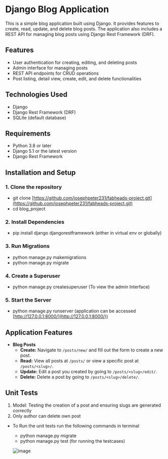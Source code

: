 # Django Blog Application

This is a simple blog application built using Django. It provides features to create, read, update, and delete blog posts. The application also includes a REST API for managing blog posts using Django Rest Framework (DRF).

## **Features**

- User authentication for creating, editing, and deleting posts
- Admin interface for managing posts
- REST API endpoints for CRUD operations
- Post listing, detail view, create, edit, and delete functionalities

## **Technologies Used**

- Django
- Django Rest Framework (DRF)
- SQLite (default database)

## **Requirements**

- Python 3.8 or later
- Django 5.1 or the latest version
- Django Rest Framework

## **Installation and Setup**

### 1. Clone the repository
- git clone [https://github.com/josephpeter231/fabheads-project.git](https://github.com/josephpeter231/fabheads-project.git)
- cd blog_project

### 2. Install Dependencies
- pip install django djangorestframework (either in virtual env or globally)

### 3. Run Migrations
- python manage.py makemigrations
- python manage.py migrate

### 4. Create a Superuser
- python manage.py createsuperuser (To view the admin Interface)

### 5. Start the Server
- python manage.py runserver 
  (application can be accessed [http://127.0.0.1:8000/](http://127.0.0.1:8000/))

## Application Features
- **Blog Posts**
  - **Create:** Navigate to `/posts/new/` and fill out the form to create a new post.
  - **Read:** View all posts at `/posts/` or view a specific post at `/posts/<slug>/`.
  - **Update:** Edit a post you created by going to `/posts/<slug>/edit/`.
  - **Delete:** Delete a post by going to `/posts/<slug>/delete/`.

## **Unit Tests**
1. Model: Testing the creation of a post and ensuring slugs are generated correctly
2. Only author can delete own post
- To Run the unit tests run the following commands in terminal
  - python manage.py migrate
  - python manage.py test (for running the testcases)
 
  ![image](https://github.com/user-attachments/assets/44b294d6-feb0-442e-b106-00dde3479a7a)



